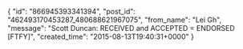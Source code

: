  {
   "id": "866945393341394",
   "post_id": "462493170453287_480688621967075",
   "from_name": "Lei Gh",
   "message": "Scott Duncan:  RECEIVED and ACCEPTED = ENDORSED [FTFY]",
   "created_time": "2015-08-13T19:40:31+0000"
 }
